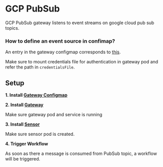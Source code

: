 # GCP PubSub

GCP PubSub gateway listens to event streams on google cloud pub sub topics.


### How to define an event source in confimap?
An entry in the gateway configmap corresponds to [this](https://github.com/argoproj/argo-events/blob/a913dafbf000eb05401ef2c847b29152af82977f/gateways/community/gcp-pubsub/config.go#L31-L36).

Make sure to mount credentials file for authentication in gateway pod and refer the path in `credentialsFile`.

## Setup
**1. Install [Gateway Configmap](../../../examples/gateways/gcp-pubsub-gateway-configmap.yaml)**

**2. Install [Gateway](../../../examples/gateways/gcp-pubsub.yaml)**

Make sure gateway pod and service is running

**3. Install [Sensor](../../../examples/sensors/gcp-pubsub.yaml)**

Make sure sensor pod is created.

**4. Trigger Workflow**

As soon as there a message is consumed from PubSub topic, a workflow will be triggered.
